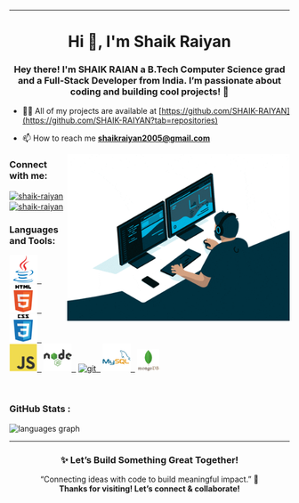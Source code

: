 <hr>
<h1 align="center">Hi 👋, I'm Shaik Raiyan</h1>
<h3 align="center">Hey there! I'm SHAIK RAIAN a B.Tech Computer Science grad and a Full-Stack Developer from India. I’m passionate about coding and building cool projects! 🚀</h3>


- 👨‍💻 All of my projects are available at [https://github.com/SHAIK-RAIYAN](https://github.com/SHAIK-RAIYAN?tab=repositories)

- 📫 How to reach me **shaikraiyan2005@gmail.com**

<img align="right" height="300" src="images/Coding Work From Home GIF by Domme Space.gif" />
<h3 align="left">Connect with me:</h3>
<p align="left">
<a href="https://linkedin.com/in/shaik-raiyan" target="blank"><img align="center" src="https://raw.githubusercontent.com/rahuldkjain/github-profile-readme-generator/master/src/images/icons/Social/linked-in-alt.svg" alt="shaik-raiyan" height="30" width="50" /></a> <a href="https://github.com/SHAIK-RAIYAN" target="blank"><img align="center" src="https://camo.githubusercontent.com/cc621e872e3eb80326ab0eb60a04af699aa022df365f28ea2dbb490c1e7ae788/68747470733a2f2f7777772e766563746f726c6f676f2e7a6f6e652f6c6f676f732f6769746875622f6769746875622d69636f6e2e737667" alt="shaik-raiyan" height="50" width="50" /></a>

</p>



<h3 align="left">Languages and Tools:</h3>
<p align="left"> <a href="https://www.java.com" target="_blank" rel="noreferrer"> <img src="https://raw.githubusercontent.com/devicons/devicon/master/icons/java/java-original.svg" alt="java" width="50" height="50"/> &nbsp;</a> <a href="https://www.w3.org/html/" target="_blank" rel="noreferrer"> <img src="https://raw.githubusercontent.com/devicons/devicon/master/icons/html5/html5-original-wordmark.svg" alt="html5" width="50" height="50"/> &nbsp;</a> <a href="https://www.w3schools.com/css/" target="_blank" rel="noreferrer"> <img src="https://raw.githubusercontent.com/devicons/devicon/master/icons/css3/css3-original-wordmark.svg" alt="css3" width="50" height="50"/> &nbsp;</a> <a href="https://developer.mozilla.org/en-US/docs/Web/JavaScript" target="_blank" rel="noreferrer"> <img src="https://raw.githubusercontent.com/devicons/devicon/master/icons/javascript/javascript-original.svg" alt="javascript" width="50" height="50"/> &nbsp;</a> <a href="https://nodejs.org" target="_blank" rel="noreferrer"> <img src="https://raw.githubusercontent.com/devicons/devicon/master/icons/nodejs/nodejs-original-wordmark.svg" alt="nodejs" width="50" height="50"/> &nbsp;</a> <a href="https://git-scm.com/" target="_blank" rel="noreferrer"> <img src="https://www.vectorlogo.zone/logos/git-scm/git-scm-icon.svg" alt="git" width="50" height="50"/> &nbsp;</a>   <a href="https://www.mysql.com/" target="_blank" rel="noreferrer"> <img src="https://raw.githubusercontent.com/devicons/devicon/master/icons/mysql/mysql-original-wordmark.svg" alt="mysql" width="50" height="50"/> &nbsp;</a> <a href="https://www.mongodb.com/" target="_blank" rel="noreferrer"> <img src="https://raw.githubusercontent.com/devicons/devicon/master/icons/mongodb/mongodb-original-wordmark.svg" alt="mongodb" width="40" height="40"/> </a> </p>


<br>
<h3 align="left">GitHub Stats :</h3>
<div align="left">
  <img src="https://github-readme-stats.vercel.app/api/top-langs?username=SHAIK-RAIYAN&locale=en&hide_title=false&layout=compact&card_width=320&langs_count=5&theme=dracula&hide_border=false" height="200" alt="languages graph"  />
</div>

---

<h3 align="center">✨ Let’s Build Something Great Together!</h3>
<p align="center">
  “Connecting ideas with code to build meaningful impact.” 🚀<br>
  <strong>Thanks for visiting! Let’s connect & collaborate!</strong>
</p>
